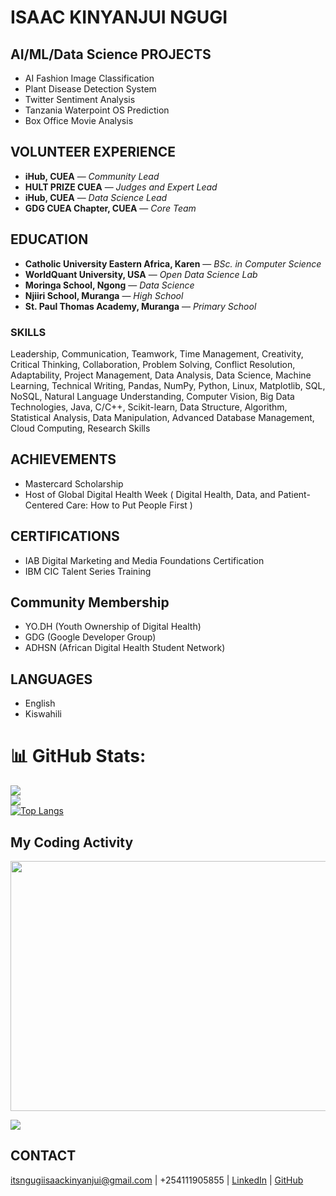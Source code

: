 # ISAAC KINYANJUI NGUGI

## AI/ML/Data Science PROJECTS
- AI Fashion Image Classification
- Plant Disease Detection System
- Twitter Sentiment Analysis
- Tanzania Waterpoint OS Prediction
- Box Office Movie Analysis

## VOLUNTEER EXPERIENCE
- **iHub, CUEA** — *Community Lead*
- **HULT PRIZE CUEA** — *Judges and Expert Lead*
- **iHub, CUEA** — *Data Science Lead*
- **GDG CUEA Chapter, CUEA** — *Core Team*

## EDUCATION
- **Catholic University Eastern Africa, Karen** — *BSc. in Computer Science*
- **WorldQuant University, USA** — *Open Data Science Lab*
- **Moringa School, Ngong** — *Data Science*
- **Njiiri School, Muranga** — *High School*
- **St. Paul Thomas Academy, Muranga** — *Primary School*

### SKILLS
Leadership, Communication, Teamwork, Time Management, Creativity, Critical Thinking, Collaboration, Problem Solving, Conflict Resolution, Adaptability, Project Management, Data Analysis, Data Science, Machine Learning, Technical Writing, Pandas, NumPy, Python, Linux, Matplotlib, SQL, NoSQL, Natural Language Understanding, Computer Vision, Big Data Technologies, Java, C/C++, Scikit-learn, Data Structure, Algorithm, Statistical Analysis, Data Manipulation, Advanced Database Management, Cloud Computing, Research Skills

## ACHIEVEMENTS
- Mastercard Scholarship
- Host of Global Digital Health Week ( Digital Health, Data, and Patient-Centered Care: How to Put People First )

## CERTIFICATIONS
- IAB Digital Marketing and Media Foundations Certification
- IBM CIC Talent Series Training

## Community Membership
- YO.DH (Youth Ownership of Digital Health)
- GDG (Google Developer Group)
- ADHSN (African Digital Health Student Network)

## LANGUAGES
- English
- Kiswahili

# 📊 GitHub Stats:
![](https://github-readme-stats.vercel.app/api?username=iamisaackn&theme=yeblu&hide_border=false&include_all_commits=true&count_private=true)<br/>
![](https://github-readme-streak-stats.herokuapp.com/?user=iamisaackn&theme=yeblu&hide_border=false)<br/>
[![Top Langs](https://github-readme-stats.vercel.app/api/top-langs/?username=iamisaackn&layout=compact&langs_count=6)](https://github.com/anuraghazra/github-readme-stats)

## My Coding Activity

<img src="https://wakatime.com/share/@iamisaackn/8de1adbb-4a8e-4d6e-8958-36d4b5595bf9.svg"  width="700" height="400">

[![](https://visitcount.itsvg.in/api?id=iamisaackn&icon=0&color=0)](https://visitcount.itsvg.in)

## CONTACT
itsngugiisaackinyanjui@gmail.com | +254111905855 | [LinkedIn](https://www.linkedin.com/in/isaackngugi/) | [GitHub](https://github.com/iamisaackn)
